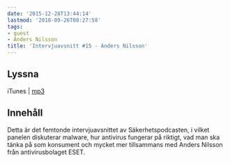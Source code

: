 ```yaml
---
date: '2015-12-28T13:44:14'
lastmod: '2018-09-26T08:27:58'
tags:
- guest
- Anders Nilsson
title: 'Intervjuavsnitt #15 - Anders Nilsson'
---
```

## Lyssna

iTunes \| [mp3](http://traffic.libsyn.com/sakerhetspodcasten/sakp2015-v6-andersnilsson-eset_16lufs.mp3)

## Innehåll

Detta är det femtonde intervjuavsnittet av Säkerhetspodcasten, i vilket panelen diskuterar
malware, hur antivirus fungerar på riktigt, vad man ska tänka på som konsument och
mycket mer tillsammans med Anders Nilsson från antivirusbolaget ESET.
